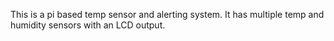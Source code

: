 This is a pi based temp sensor and alerting system. It has multiple temp and humidity sensors with an LCD output.
